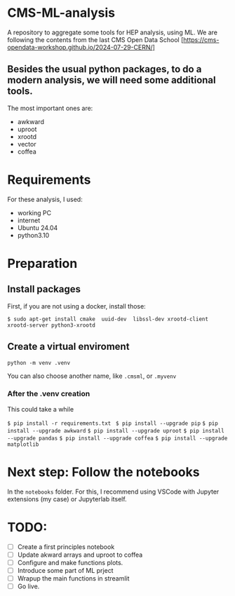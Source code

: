 

# CMS-ML-analysis
A repository to aggregate some tools for HEP analysis, using ML.
We are following the contents from the last CMS Open Data School [https://cms-opendata-workshop.github.io/2024-07-29-CERN/]



## Besides the usual python packages, to do a modern analysis, we will need some additional tools.
The most important ones are:

- awkward
- uproot
- xrootd
- vector
- coffea


# Requirements
For these analysis, I used:

- working PC
- internet
- Ubuntu 24.04
- python3.10


# Preparation


## Install packages

First, if you are not using a docker, install those:

```$ sudo apt-get install cmake  uuid-dev  libssl-dev xrootd-client xrootd-server python3-xrootd```

## Create a virtual enviroment

```python -m venv .venv  ```

You can also choose another name, like ```.cmsml```, or ```.myvenv```

### After the .venv creation 

This could take a while

```$ pip install -r requirements.txt ```
```$ pip install --upgrade pip```
```$ pip install --upgrade awkward```
```$ pip install --upgrade uproot```
```$ pip install --upgrade pandas```
```$ pip install --upgrade coffea```
```$ pip install --upgrade matplotlib```

# Next step: Follow the notebooks

In the ```notebooks``` folder. 
For this, I recommend using VSCode with Jupyter extensions (my case) or Jupyterlab itself.


# TODO:
- [ ] Create a first principles notebook
- [ ] Update akward arrays and uproot to coffea
- [ ] Configure and make functions plots.
- [ ] Introduce some part of ML prject
- [ ] Wrapup the main functions in streamlit
- [ ] Go live.